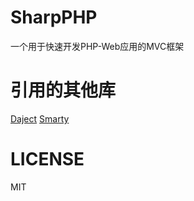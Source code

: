 SharpPHP
========

一个用于快速开发PHP-Web应用的MVC框架

引用的其他库
========
[Daject](https://github.com/kasonyang/Daject)
[Smarty](http://www.smarty.net/)

LICENSE
========
MIT
